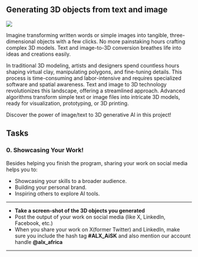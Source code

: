 ## Generating 3D objects from text and image

![](https://alxappliedai.github.io/alx_applied_ai_assets/gen-3d/gen-3d-00.jpg)

Imagine transforming written words or simple images into tangible, three-dimensional objects with a few clicks. No more painstaking hours crafting complex 3D models. Text and image-to-3D conversion breathes life into ideas and creations easily.

In traditional 3D modeling, artists and designers spend countless hours shaping virtual clay, manipulating polygons, and fine-tuning details. This process is time-consuming and labor-intensive and requires specialized software and spatial awareness. Text and image to 3D technology revolutionizes this landscape, offering a streamlined approach. Advanced algorithms transform simple text or image files into intricate 3D models, ready for visualization, prototyping, or 3D printing.

Discover the power of image/text to 3D generative AI in this project!

## Tasks

### 0\. Showcasing Your Work!

Besides helping you finish the program, sharing your work on social media helps you to:

- Showcasing your skills to a broader audience.
- Building your personal brand.
- Inspiring others to explore AI tools.

---

- **Take a screen-shot of the 3D objects you generated**
- Post the output of your work on social media (like X, LinkedIn, Facebook, etc.)
- When you share your work on X(former Twitter) and LinkedIn, make sure you include the hash tag **#ALX_AiSK** and also mention our account handle **@alx_africa**

---

